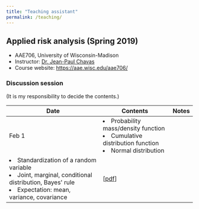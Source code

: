 ```yaml
---
title: "Teaching assistant"
permalink: /teaching/
---
```


## Applied risk analysis (Spring 2019)
* AAE706, University of Wisconsin-Madison
* Instructor: [Dr. Jean-Paul Chavas](https://aae.wisc.edu/faculty/jchavas/)
* Course website: <https://aae.wisc.edu/aae706/>

### Discussion session
(It is my responsibility to decide the contents.)

| Date | Contents | Notes |
|---|---|---|
| Feb 1 | <li>Probability mass/density function</li><li>Cumulative distribution function</li><li>Normal distribution</li>
          <li>Standardization of a random variable</li><li>Joint, marginal, conditional distribution, Bayes' rule</li><li>Expectation: mean, variance, covariance</li> | [[pdf](/images/aae706_disc_20190201.pdf)] |
